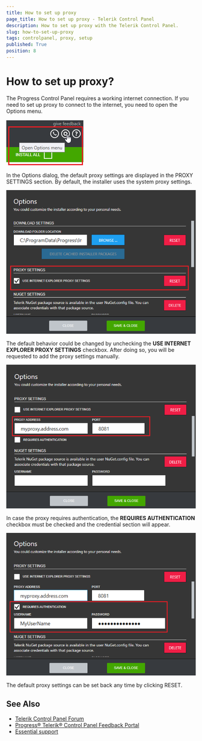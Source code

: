 ```yaml
---
title: How to set up proxy
page_title: How to set up proxy - Telerik Control Panel
description: How to set up proxy with the Telerik Control Panel.
slug: how-to-set-up-proxy
tags: controlpanel, proxy, setup
published: True
position: 8 
---
```


# How to set up proxy?

The Progress Control Panel requires a working internet connection. If you need to set up proxy to connect to the internet, you need to open the Options menu.

![Options Menu](images/options-menu.png)

In the Options dialog, the default proxy settings are displayed in the PROXY SETTINGS section. By default, the installer uses the system proxy settings.

![Proxy Settings](images/proxy-settings.png)

The default behavior could be changed by unchecking the **USE INTERNET EXPLORER PROXY SETTINGS** checkbox. After doing so, you will be requested to add the proxy settings manually.

![Proxy Address](images/proxy-address.png)

In case the proxy requires authentication, the **REQUIRES AUTHENTICATION** checkbox must be checked and the credential section will appear.

![Proxy Authentication](images/proxy-authentication.png)

The default proxy settings can be set back any time by clicking RESET.

## See Also

* [Telerik Control Panel Forum](https://www.telerik.com/forums/telerik-control-panel)
* [Progress® Telerik® Control Panel Feedback Portal](https://feedback.telerik.com/controlpanel) 
* [Essential support](http://www.telerik.com/support) 
